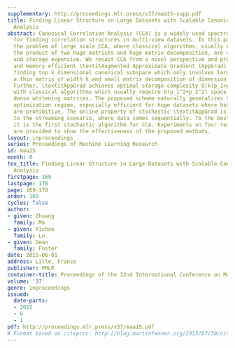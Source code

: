 ```yaml
---
supplementary: http://proceedings.mlr.press/v37/maa15-supp.pdf
title: Finding Linear Structure in Large Datasets with Scalable Canonical Correlation
  Analysis
abstract: Canonical Correlation Analysis (CCA) is a widely used spectral technique
  for finding correlation structures in multi-view datasets. In this paper, we tackle
  the problem of large scale CCA, where classical algorithms, usually requiring computing
  the product of two huge matrices and huge matrix decomposition, are computationally
  and storage expensive. We recast CCA from a novel perspective and propose a scalable
  and memory efficient \textitAugmented Approximate Gradient (AppGrad) scheme for
  finding top k dimensional canonical subspace which only involves large matrix multiplying
  a thin matrix of width k and small matrix decomposition of dimension k\times k.
  Further, \textitAppGrad achieves optimal storage complexity O(k(p_1+p_2)), compared
  with classical algorithms which usually require O(p_1^2+p_2^2) space to store two
  dense whitening matrices. The proposed scheme naturally generalizes to stochastic
  optimization regime, especially efficient for huge datasets where batch algorithms
  are prohibitive. The online property of stochastic \textitAppGrad is also well suited
  to the streaming scenario, where data comes sequentially. To the best of our knowledge,
  it is the first stochastic algorithm for CCA. Experiments on four real data sets
  are provided to show the effectiveness of the proposed methods.
layout: inproceedings
series: Proceedings of Machine Learning Research
id: maa15
month: 0
tex_title: Finding Linear Structure in Large Datasets with Scalable Canonical Correlation
  Analysis
firstpage: 169
lastpage: 178
page: 169-178
order: 169
cycles: false
author:
- given: Zhuang
  family: Ma
- given: Yichao
  family: Lu
- given: Dean
  family: Foster
date: 2015-06-01
address: Lille, France
publisher: PMLR
container-title: Proceedings of the 32nd International Conference on Machine Learning
volume: '37'
genre: inproceedings
issued:
  date-parts:
  - 2015
  - 6
  - 1
pdf: http://proceedings.mlr.press/v37/maa15.pdf
# Format based on citeproc: http://blog.martinfenner.org/2013/07/30/citeproc-yaml-for-bibliographies/
---
```

